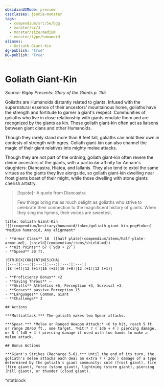 ```yaml
---
obsidianUIMode: preview
cssclasses: json5e-monster
tags:
  - compendium/src/5e/bgg
  - monster/cr/3
  - monster/size/medium
  - monster/type/humanoid
aliases:
  - Goliath Giant-Kin
dg-publish: "true"
DG-publish: "True"
---
```

# Goliath Giant-Kin
*Source: Bigby Presents: Glory of the Giants p. 155*  

Goliaths are Humanoids distantly related to giants. Infused with the supernatural essence of their ancestors' mountainous home, goliaths have the strength and fortitude to garner a giant's respect. Communities of goliaths who live in close relationship with giants emulate them and are recognized by the giants as kin. These goliath giant-kin often act as liaisons between giant clans and other Humanoids.

Though they rarely stand more than 8 feet tall, goliaths can hold their own in contests of strength with ogres. Goliath giant-kin can also channel the magic of their giant relatives into mighty melee attacks.

Though they are not part of the ordning, goliath giant-kin often revere the divine ancestors of the giants, with a particular affinity for Annam's daughters: Diancastra, Hiatea, and Iallanis. They also tend to extol the same virtues as the giants they live alongside, so goliath giant-kin dwelling near frost giants boast of their might, while those dwelling with stone giants cherish artistry.

> [!quote]- A quote from Diancastra  
> 
> Few things bring me as much delight as goliaths who strive to celebrate their connection to the magnificent history of giants. When they sing me hymns, their voices are sweetest.


```ad-statblock
title: Goliath Giant-Kin
![](compendium/bestiary/humanoid/token/goliath-giant-kin.png#token)
*Medium humanoid, Any alignment*

- **Armor Class** 18  ([half plate](compendium/items/half-plate-armor.md), [shield](compendium/items/shield.md))
- **Hit Points** 67 (`9d8 + 27`)
- **Speed** 30 ft.

|STR|DEX|CON|INT|WIS|CHA|
|:---:|:---:|:---:|:---:|:---:|:---:|
|18 (+4)|13 (+1)|16 (+3)|10 (+0)|12 (+1)|12 (+1)|

- **Proficiency Bonus** +2
- **Saving Throws** ⏤
- **Skills** Athletics +6, Perception +3, Survival +3
- **Senses** passive Perception 13
- **Languages** Common, Giant
- **Challenge** 3

## Actions

***Multiattack.*** The goliath makes two Spear attacks.

***Spear.*** *Melee or Ranged Weapon Attack:* +6 to hit, reach 5 ft. or range 20/60 ft., one target. *Hit:* 7 (`1d6 + 4`) piercing damage, or 8 (`1d8 + 4`) piercing damage if used with two hands to make a melee attack.

## Bonus Actions

***Giant's Strikes (Recharge 5-6).*** Until the end of its turn, the goliath's melee attacks each deal an extra 7 (`2d6`) damage of a type determined by the goliath's giant community: cold (frost giant), fire (fire giant), force (stone giant), lightning (storm giant), piercing (hill giant), or thunder (cloud giant).
```
^statblock